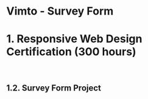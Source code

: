 # Vimto - Survey Form
<h1>1. Responsive Web Design Certification (300 hours)</h1> <br>
<h2>1.2. Survey Form Project</h2>
